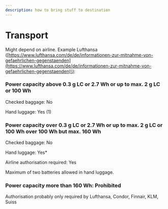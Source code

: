 ```yaml
---
description: how to bring stuff to destination
---
```


# Transport

Might depend on airline. Example Lufthansa \([https://www.lufthansa.com/de/de/informationen-zur-mitnahme-von-gefaehrlichen-gegenstaenden](https://www.lufthansa.com/de/de/informationen-zur-mitnahme-von-gefaehrlichen-gegenstaenden)\):

### Power capacity above 0.3 g LC or 2.7 Wh or up to max. 2 g LC or 100 Wh

Checked baggage: No

Hand luggage: Yes \(1\)

### Power capacity over 0.3 g LC or 2.7 Wh or up to max. 2 g LC or 100 Wh over 100 Wh but max. 160 Wh

Checked baggage: No

Hand luggage: Yes\*

Airline authorisation required: Yes

Maximum of two batteries allowed in hand luggage.

### Power capacity more than 160 Wh: Prohibited

Authorisation probably only required by Lufthansa, Condor, Finnair, KLM, Suiss

